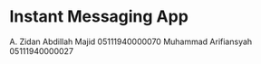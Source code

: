 # Instant Messaging App
A. Zidan Abdillah Majid 05111940000070
Muhammad Arifiansyah  05111940000027

